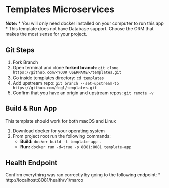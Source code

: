 # Templates Microservices

**Note:** 
    * You will only need docker installed on your computer to run this app
    * This template does not have Database support. Choose the ORM that makes the most sense for your project. 

## Git Steps
1. Fork Branch
2. Open terminal and clone **forked branch**: `git clone https://github.com/<YOUR USERNAME>/templates.git`
3. Go inside templates directory: `cd templates`
3. Add upstream repo: `git branch --set-upstream-to https://github.com/fcgl/templates.git`
4. Confirm that you have an origin and upstream repos: `git remote -v`

## Build & Run App

This template should work for both macOS and Linux

1. Download docker for your operating system
2. From project root run the following commands:
    * **Build:** `docker build -t template-app .`
    * **Run:** `docker run -d=true -p 8081:8081 template-app`

## Health Endpoint

Confirm everything was ran correctly by going to the following endpoint: 
    * http://localhost:8081/health/v1/marco

